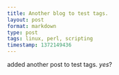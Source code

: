 ```yaml
---
title: Another blog to test tags.
layout: post
format: markdown
type: post
tags: linux, perl, scripting
timestamp: 1372149436
---
```

added another post to test tags. *yes*?
